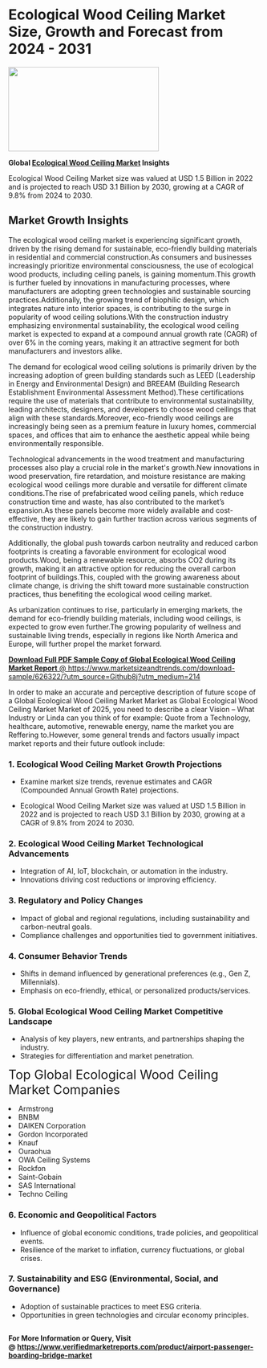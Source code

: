 <H1>Ecological Wood Ceiling Market Size, Growth and Forecast from 2024 - 2031</H1><img class="aligncenter size-medium wp-image-584254" src="https://thirdeyenews.in/wp-content/uploads/2024/09/Global-Market-Research-300x168.jpeg" alt="" width="300" height="168" /><p><strong>Global&nbsp;<a href="https://www.marketsizeandtrends.com/download-sample/626322/?utm_source=Github8j?utm_medium=214">Ecological Wood Ceiling Market</a> Insights</strong></p><p>Ecological Wood Ceiling Market size was valued at USD 1.5 Billion in 2022 and is projected to reach USD 3.1 Billion by 2030, growing at a CAGR of 9.8% from 2024 to 2030.</p><p><h2>Market Growth Insights</h2> <p>The ecological wood ceiling market is experiencing significant growth, driven by the rising demand for sustainable, eco-friendly building materials in residential and commercial construction.As consumers and businesses increasingly prioritize environmental consciousness, the use of ecological wood products, including ceiling panels, is gaining momentum.This growth is further fueled by innovations in manufacturing processes, where manufacturers are adopting green technologies and sustainable sourcing practices.Additionally, the growing trend of biophilic design, which integrates nature into interior spaces, is contributing to the surge in popularity of wood ceiling solutions.With the construction industry emphasizing environmental sustainability, the ecological wood ceiling market is expected to expand at a compound annual growth rate (CAGR) of over 6% in the coming years, making it an attractive segment for both manufacturers and investors alike.</p> <p><a href="#"></a></p> <p>The demand for ecological wood ceiling solutions is primarily driven by the increasing adoption of green building standards such as LEED (Leadership in Energy and Environmental Design) and BREEAM (Building Research Establishment Environmental Assessment Method).These certifications require the use of materials that contribute to environmental sustainability, leading architects, designers, and developers to choose wood ceilings that align with these standards.Moreover, eco-friendly wood ceilings are increasingly being seen as a premium feature in luxury homes, commercial spaces, and offices that aim to enhance the aesthetic appeal while being environmentally responsible.</p> <p>Technological advancements in the wood treatment and manufacturing processes also play a crucial role in the market's growth.New innovations in wood preservation, fire retardation, and moisture resistance are making ecological wood ceilings more durable and versatile for different climate conditions.The rise of prefabricated wood ceiling panels, which reduce construction time and waste, has also contributed to the market’s expansion.As these panels become more widely available and cost-effective, they are likely to gain further traction across various segments of the construction industry.</p> <p>Additionally, the global push towards carbon neutrality and reduced carbon footprints is creating a favorable environment for ecological wood products.Wood, being a renewable resource, absorbs CO2 during its growth, making it an attractive option for reducing the overall carbon footprint of buildings.This, coupled with the growing awareness about climate change, is driving the shift toward more sustainable construction practices, thus benefiting the ecological wood ceiling market.</p> <p>As urbanization continues to rise, particularly in emerging markets, the demand for eco-friendly building materials, including wood ceilings, is expected to grow even further.The growing popularity of wellness and sustainable living trends, especially in regions like North America and Europe, will further propel the market forward.</p> <p><a href="#"></p><p><span class=""><strong>Download Full PDF Sample Copy of Global Ecological Wood Ceiling Market Report</strong> @ <a href="https://www.marketsizeandtrends.com/download-sample/626322/?utm_source=Github8j?utm_medium=214" target="_blank">https://www.marketsizeandtrends.com/download-sample/626322/?utm_source=Github8j?utm_medium=214</a></span></p><p>In order to make an accurate and perceptive description of future scope of a Global&nbsp;Ecological Wood Ceiling Market Market as Global&nbsp;Ecological Wood Ceiling Market Market of 2025, you need to describe a clear Vision &ndash; What Industry or Linda can you think of for example: Quote from a Technology, healthcare, automotive, renewable energy, name the market you are Reffering to.However, some general trends and factors usually impact market reports and their future outlook include:</p><h3>1.&nbsp;<strong>Ecological Wood Ceiling Market Growth Projections</strong></h3><ul><li>Examine market size trends, revenue estimates and CAGR (Compounded Annual Growth Rate) projections.</li><li><p>Ecological Wood Ceiling Market size was valued at USD 1.5 Billion in 2022 and is projected to reach USD 3.1 Billion by 2030, growing at a CAGR of 9.8% from 2024 to 2030.</p></li></ul><h3>2.&nbsp;<strong>Ecological Wood Ceiling Market Technological Advancements</strong></h3><ul><li>Integration of AI, IoT, blockchain, or automation in the industry.</li><li>Innovations driving cost reductions or improving efficiency.</li></ul><h3>3.&nbsp;<strong>Regulatory and Policy Changes</strong></h3><ul><li>Impact of global and regional regulations, including sustainability and carbon-neutral goals.</li><li>Compliance challenges and opportunities tied to government initiatives.</li></ul><h3>4.&nbsp;<strong>Consumer Behavior Trends</strong></h3><ul><li>Shifts in demand influenced by generational preferences (e.g., Gen Z, Millennials).</li><li>Emphasis on eco-friendly, ethical, or personalized products/services.</li></ul><h3>5.&nbsp;<strong>Global Ecological Wood Ceiling Market Competitive Landscape</strong></h3><ul><li>Analysis of key players, new entrants, and partnerships shaping the industry.</li><li>Strategies for differentiation and market penetration.</li></ul><p data-pm-slice="1 1 []"><span style="color: inherit; font-family: inherit; font-size: 25px;">Top Global Ecological Wood Ceiling Market Companies</span></p><div class="" data-test-id=""><p><li>Armstrong</li><li> BNBM</li><li> DAIKEN Corporation</li><li> Gordon Incorporated</li><li> Knauf</li><li> Ouraohua</li><li> OWA Ceiling Systems</li><li> Rockfon</li><li> Saint-Gobain</li><li> SAS International</li><li> Techno Ceiling</li></p></div><h3>6.&nbsp;<strong>Economic and Geopolitical Factors</strong></h3><ul><li>Influence of global economic conditions, trade policies, and geopolitical events.</li><li>Resilience of the market to inflation, currency fluctuations, or global crises.</li></ul><h3>7.&nbsp;<strong>Sustainability and ESG (Environmental, Social, and Governance)</strong></h3><ul><li>Adoption of sustainable practices to meet ESG criteria.</li><li>Opportunities in green technologies and circular economy principles.</li></ul><h2><strong style="font-size: 14px;">For More Information or Query, Visit @&nbsp;</strong><a style="background-color: #ffffff; font-size: 14px;" href="https://www.marketsizeandtrends.com/report/ecological-wood-ceiling-market/" target="_blank">https://www.verifiedmarketreports.com/product/airport-passenger-boarding-bridge-market</a></h2>